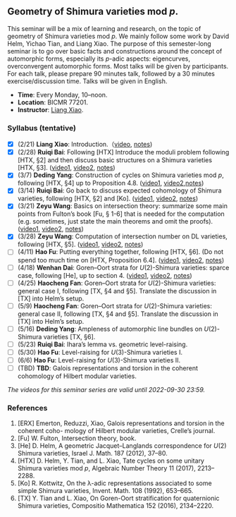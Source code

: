 ## Geometry of Shimura varieties mod _p_.

This seminar will be a mix of learning and research, on the topic of geometry of Shimura varieties mod _p_. We mainly follow some work by David Helm, Yichao Tian, and Liang Xiao. The purpose of this semester-long seminar is to go over basic facts and constructions around the concept of automorphic forms, especially its _p_-adic aspects: eigencurves, overconvergent automorphic forms. Most talks will be given by participants. For each talk, please prepare 90 minutes talk, followed by a 30 minutes exercise/discussion time. Talks will be given in English.
- **Time**: Every Monday, 10–noon.
- **Location**: BICMR 77201.
- **Instructor**: [Liang Xiao](https://bicmr.pku.edu.cn/~lxiao/index.htm).


### Syllabus (tentative)

- [x] (2/21) **Liang Xiao**: Introduction.（[video](https://disk.pku.edu.cn/#/link/9FFD048BA8DA040E91D98450C1D575A6?gns=9758A65132E541D2983DBF9751154577%2FABC4941225EC49D7A53A98092920BF63%2F8D00A37077884E44985989434847BE57), [notes]())
- [x] (2/28) **Ruiqi Bai**: Following [HTX] Introduce the moduli problem following [HTX, §2] and then discuss basic structures on a Shimura varieties [HTX, §3]. ([video1](https://disk.pku.edu.cn/#/link/9FFD048BA8DA040E91D98450C1D575A6?gns=9758A65132E541D2983DBF9751154577%2FABC4941225EC49D7A53A98092920BF63%2FAAB563F40F18414E936BFD6E289ADB5C), [video2](https://disk.pku.edu.cn/#/link/9FFD048BA8DA040E91D98450C1D575A6?gns=9758A65132E541D2983DBF9751154577%2FABC4941225EC49D7A53A98092920BF63%2FE4726864601A4CEA95000BD8B7761ECE), [notes]())
- [x] (3/7) **Deding Yang**: Construction of cycles on Shimura varieties mod _p_, following [HTX, §4] up to Proposition 4.8. ([video1](https://disk.pku.edu.cn/#/link/9FFD048BA8DA040E91D98450C1D575A6?gns=9758A65132E541D2983DBF9751154577%2FABC4941225EC49D7A53A98092920BF63%2F84844993EAB04E7790C2A2C02F007476), [video2](https://disk.pku.edu.cn/#/link/9FFD048BA8DA040E91D98450C1D575A6?gns=9758A65132E541D2983DBF9751154577%2FABC4941225EC49D7A53A98092920BF63%2FCB0A19D182D949A490F8185E39192585),[notes]())
- [x] (3/14) **Ruiqi Bai**: Go back to discuss expected cohomology of Shimura varieties, following [HTX, §2] and [Ko]. ([video1](), [video2](), [notes]())
- [x] (3/21) **Zeyu Wang**: Basics on intersection theory: summarize some main points from Fulton’s book [Fu, § 1-6] that is needed for the computation (e.g. sometimes, just state the main theorems and omit the proofs). ([video1](https://disk.pku.edu.cn/#/link/9FFD048BA8DA040E91D98450C1D575A6?gns=9758A65132E541D2983DBF9751154577%2FABC4941225EC49D7A53A98092920BF63%2F9FB66452C7B346309798C7416A40D603), [video2](https://disk.pku.edu.cn/#/link/9FFD048BA8DA040E91D98450C1D575A6?gns=9758A65132E541D2983DBF9751154577%2FABC4941225EC49D7A53A98092920BF63%2FB8E488EA8D9D47948CA0D15FEF7522A3), [notes]())
- [x] (3/28) **Zeyu Wang**: Computation of intersection number on DL varieties, following [HTX, §5]. ([video1](https://disk.pku.edu.cn/#/link/9FFD048BA8DA040E91D98450C1D575A6?gns=9758A65132E541D2983DBF9751154577%2FABC4941225EC49D7A53A98092920BF63%2F0285D45BE46F44AFB271645C1337F2C0), [video2](https://disk.pku.edu.cn/#/link/9FFD048BA8DA040E91D98450C1D575A6?gns=9758A65132E541D2983DBF9751154577%2FABC4941225EC49D7A53A98092920BF63%2F6D1C29E92DA54A04B90F96815C17267B), [notes]())
- [ ] (4/11) **Hao Fu**: Putting everything together, following [HTX, §6]. (Do not spend too much time on [HTX, Proposition 6.4]. ([video1](), [video2](), [notes]())
- [ ] (4/18) **Wenhan Dai**: Goren–Oort strata for _U_(2)-Shimura varieties: sparce case, following [He], up to section 4. ([video1](), [video2](), [notes]())
- [ ] (4/25) **Haocheng Fan**: Goren–Oort strata for _U_(2)-Shimura varieties: general case I, following [TX, §4 and §5]. Translate the discussion in [TX] into Helm’s setup.
- [ ] (5/9) **Haocheng Fan**: Goren–Oort strata for _U_(2)-Shimura varieties: general case II, following [TX, §4 and §5]. Translate the discussion in [TX] into Helm’s setup.
- [ ] (5/16) **Deding Yang**: Ampleness of automorphic line bundles on _U_(2)-Shimura varieties [TX, §6].
- [ ] (5/23) **Ruiqi Bai**: Ihara’s lemma vs. geometric level-raising.
- [ ] (5/30) **Hao Fu**: Level-raising for _U_(3)-Shimura varieties I.
- [ ] (6/6) **Hao Fu**: Level-raising for _U_(3)-Shimura varieties II.
- [ ] (TBD) **TBD**: Galois representations and torsion in the coherent cohomology of Hilbert modular varieties.

_The videos for this seminar series are valid until 2022-09-30 23:59._

### References
1. [ERX] Emerton, Reduzzi, Xiao, Galois representations and torsion in the coherent coho- mology of Hilbert modular varieties, Crelle’s journal.
2. [Fu] W. Fulton, Intersection theory, book.
3. [He] D. Helm, A geometric Jacquet–Langlands correspondence for _U_(2) Shimura varieties, Israel J. Math. 187 (2012), 37–80.
4. [HTX] D. Helm, Y. Tian, and L. Xiao, Tate cycles on some unitary Shimura varieties mod _p_, Algebraic Number Theory 11 (2017), 2213–2288.
5. [Ko] R. Kottwitz, On the λ-adic representations associated to some simple Shimura varieties, Invent. Math. 108 (1992), 653–665.
6. [TX] Y. Tian and L. Xiao, On Goren-Oort stratification for quaternionic Shimura varieties, Compositio Mathematica 152 (2016), 2134–2220.
